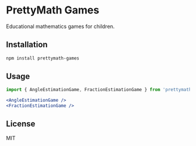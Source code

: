 # PrettyMath Games

Educational mathematics games for children.

## Installation

```bash
npm install prettymath-games
```

## Usage

```jsx
import { AngleEstimationGame, FractionEstimationGame } from 'prettymath-games';

<AngleEstimationGame />
<FractionEstimationGame />
```

## License

MIT
